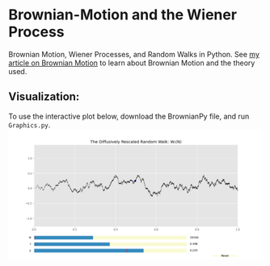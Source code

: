 # Brownian-Motion and the Wiener Process
Brownian Motion, Wiener Processes, and Random Walks in Python. See  [my article on Brownian Motion](https://medium.com/@jacobbriones1/brownian-motion-the-limit-of-a-random-walk-a97cd7172b75) to learn about Brownian Motion and the theory used.

## Visualization:
To use the interactive plot below, download the BrownianPy file, and run `Graphics.py`. <br> 
![Interactive Plot (Run Graphics.py)](InteractiveWienerProc.png)
